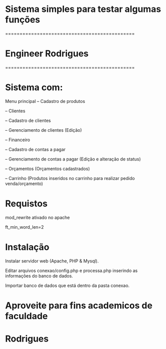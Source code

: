 # Sistema simples para testar algumas funções
=============================================
# Engineer Rodrigues
=============================================

# Sistema com:

Menu principal – Cadastro de produtos

– Clientes

– Cadastro de clientes

– Gerenciamento de clientes (Edição)

– Financeiro

– Cadastro de contas a pagar

– Gerenciamento de contas a pagar (Edição e alteração de status)

– Orçamentos (Orçamentos cadastrados)

– Carrinho (Produtos inseridos no carrinho para realizar pedido venda/orçamento)

# Requistos
mod_rewrite ativado no apache

ft_min_word_len=2

# Instalação

Instalar servidor web (Apache, PHP & Mysql).

Editar arquivos conexao/config.php e processa.php inserindo as informações do banco de dados.

Importar banco de dados que está dentro da pasta conexao.

# Aproveite para fins academicos de faculdade
# Rodrigues
